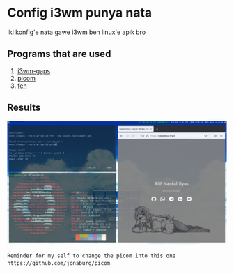 # Config i3wm punya nata
Iki konfig'e nata gawe i3wm ben linux'e apik bro

## Programs that are used
1. [i3wm-gaps](https://github.com/Airblader/i3)
2. [picom](https://github.com/yshui/picom)
3. [feh](https://feh.finalrewind.org/)

## Results
![Hasil](https://github.com/Takane42/i3wm-config-nata/blob/master/Hasil.jpeg "Hasilnya gan")

`Reminder for my self to change the picom into this one https://github.com/jonaburg/picom`